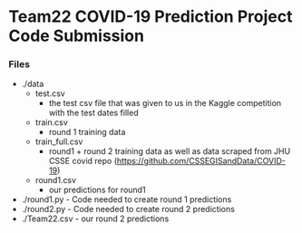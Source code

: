 # Team22 COVID-19 Prediction Project Code Submission

### Files
- ./data
    - test.csv
        - the test csv file that was given to us in the Kaggle competition with the test dates filled
    - train.csv
        - round 1 training data
    - train_full.csv
        - round1 + round 2 training data as well as data scraped from JHU CSSE covid repo (https://github.com/CSSEGISandData/COVID-19)
    - round1.csv 
        - our predictions for round1
- ./round1.py
        - Code needed to create round 1 predictions
- ./round2.py
        - Code needed to create round 2 predictions
- ./Team22.csv
        - our round 2 predictions